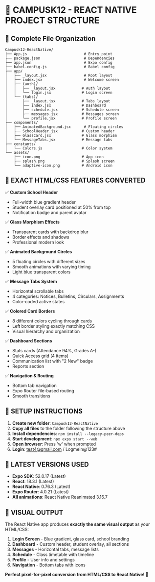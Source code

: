 
# 📱 CAMPUSK12 - REACT NATIVE PROJECT STRUCTURE

## 📁 Complete File Organization

```
Campusk12-ReactNative/
├── App.js                          # Entry point
├── package.json                    # Dependencies  
├── app.json                        # Expo config
├── babel.config.js                 # Babel config
├── app/
│   ├── _layout.jsx                 # Root layout
│   ├── index.jsx                   # Welcome screen
│   ├── (auth)/
│   │   ├── _layout.jsx            # Auth layout
│   │   └── login.jsx              # Login screen
│   └── (tabs)/
│       ├── _layout.jsx            # Tabs layout
│       ├── index.jsx              # Dashboard
│       ├── schedule.jsx           # Schedule screen
│       ├── messages.jsx           # Messages screen
│       └── profile.jsx            # Profile screen
├── components/
│   ├── AnimatedBackground.jsx      # Floating circles
│   ├── SchoolHeader.jsx           # Custom header
│   ├── GlassCard.jsx              # Glass morphism
│   └── MessageTabs.jsx            # Message tabs
├── constants/
│   └── Colors.js                  # Color system
└── assets/
    ├── icon.png                   # App icon
    ├── splash.png                 # Splash screen
    └── adaptive-icon.png          # Android icon
```

## 🎯 EXACT HTML/CSS FEATURES CONVERTED

✅ **Custom School Header**
- Full-width blue gradient header
- Student overlay card positioned at 50% from top
- Notification badge and parent avatar

✅ **Glass Morphism Effects**  
- Transparent cards with backdrop blur
- Border effects and shadows
- Professional modern look

✅ **Animated Background Circles**
- 5 floating circles with different sizes
- Smooth animations with varying timing
- Light blue transparent colors

✅ **Message Tabs System**
- Horizontal scrollable tabs
- 4 categories: Notices, Bulletins, Circulars, Assignments  
- Color-coded active states

✅ **Colored Card Borders**
- 8 different colors cycling through cards
- Left border styling exactly matching CSS
- Visual hierarchy and organization

✅ **Dashboard Sections**
- Stats cards (Attendance 94%, Grades A-)
- Quick Access grid (4 items)
- Communication list with "2 New" badge
- Reports section

✅ **Navigation & Routing**
- Bottom tab navigation
- Expo Router file-based routing
- Smooth transitions

## 🚀 SETUP INSTRUCTIONS

1. **Create new folder**: `Campusk12-ReactNative`
2. **Copy all files** to the folder following the structure above
3. **Install dependencies**: `npm install --legacy-peer-deps`
4. **Start development**: `npx expo start --web`
5. **Open browser**: Press 'w' when prompted
6. **Login**: test4@gmail.com / Logmein@123#

## 📱 LATEST VERSIONS USED

- **Expo SDK**: 52.0.17 (Latest)
- **React**: 18.3.1 (Latest) 
- **React Native**: 0.76.3 (Latest)
- **Expo Router**: 4.0.21 (Latest)
- **All animations**: React Native Reanimated 3.16.7

## 🎨 VISUAL OUTPUT

The React Native app produces **exactly the same visual output** as your HTML/CSS:

1. **Login Screen** - Blue gradient, glass card, school branding
2. **Dashboard** - Custom header, student overlay, all sections
3. **Messages** - Horizontal tabs, message lists
4. **Schedule** - Class timetable with timeline
5. **Profile** - User info and settings
6. **Navigation** - Bottom tabs with icons

**Perfect pixel-for-pixel conversion from HTML/CSS to React Native! 🎯**

